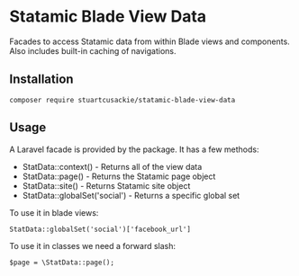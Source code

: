 # Statamic Blade View Data

Facades to access Statamic data from within Blade views and components. Also includes built-in caching of navigations.


## Installation

```
composer require stuartcusackie/statamic-blade-view-data
```

## Usage

A Laravel facade is provided by the package. It has a few methods:
- StatData::context() - Returns all of the view data
- StatData::page() - Returns the Statamic page object
- StatData::site() - Returns Statamic site object
- StatData::globalSet('social') - Returns a specific global set

To use it in blade views:

```
StatData::globalSet('social')['facebook_url']
```

To use it in classes we need a forward slash:

```
$page = \StatData::page();
```
